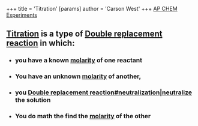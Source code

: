+++
 title = 'Titration'
[params]
	author = 'Carson West'
+++
[AP CHEM Experiments](./../ap-chem-experiments/)
## [Titration](./../titration/) is a type of [Double replacement reaction](./../double-replacement-reaction/) in which:
- ### you have a known [molarity](./../molarity/) of one reactant
- ### You have an unknown [molarity](./../molarity/) of another,
- ### you [Double replacement reaction#neutralization|neutralize](./../double-replacement-reaction#neutralization|neutralize/) the solution
- ### You do math the find the [molarity](./../molarity/) of the other

